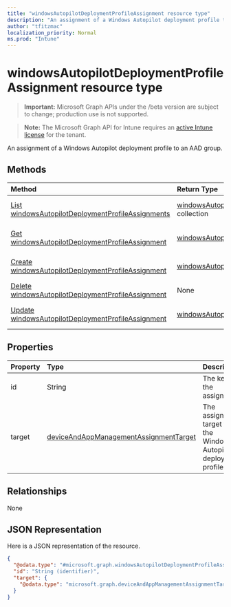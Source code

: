 ```yaml
---
title: "windowsAutopilotDeploymentProfileAssignment resource type"
description: "An assignment of a Windows Autopilot deployment profile to an AAD group."
author: "tfitzmac"
localization_priority: Normal
ms.prod: "Intune"
---
```


# windowsAutopilotDeploymentProfileAssignment resource type

> **Important:** Microsoft Graph APIs under the /beta version are subject to change; production use is not supported.

> **Note:** The Microsoft Graph API for Intune requires an [active Intune license](https://go.microsoft.com/fwlink/?linkid=839381) for the tenant.

An assignment of a Windows Autopilot deployment profile to an AAD group.

## Methods
|Method|Return Type|Description|
|:---|:---|:---|
|[List windowsAutopilotDeploymentProfileAssignments](../api/intune-enrollment-windowsautopilotdeploymentprofileassignment-list.md)|[windowsAutopilotDeploymentProfileAssignment](../resources/intune-enrollment-windowsautopilotdeploymentprofileassignment.md) collection|List properties and relationships of the [windowsAutopilotDeploymentProfileAssignment](../resources/intune-enrollment-windowsautopilotdeploymentprofileassignment.md) objects.|
|[Get windowsAutopilotDeploymentProfileAssignment](../api/intune-enrollment-windowsautopilotdeploymentprofileassignment-get.md)|[windowsAutopilotDeploymentProfileAssignment](../resources/intune-enrollment-windowsautopilotdeploymentprofileassignment.md)|Read properties and relationships of the [windowsAutopilotDeploymentProfileAssignment](../resources/intune-enrollment-windowsautopilotdeploymentprofileassignment.md) object.|
|[Create windowsAutopilotDeploymentProfileAssignment](../api/intune-enrollment-windowsautopilotdeploymentprofileassignment-create.md)|[windowsAutopilotDeploymentProfileAssignment](../resources/intune-enrollment-windowsautopilotdeploymentprofileassignment.md)|Create a new [windowsAutopilotDeploymentProfileAssignment](../resources/intune-enrollment-windowsautopilotdeploymentprofileassignment.md) object.|
|[Delete windowsAutopilotDeploymentProfileAssignment](../api/intune-enrollment-windowsautopilotdeploymentprofileassignment-delete.md)|None|Deletes a [windowsAutopilotDeploymentProfileAssignment](../resources/intune-enrollment-windowsautopilotdeploymentprofileassignment.md).|
|[Update windowsAutopilotDeploymentProfileAssignment](../api/intune-enrollment-windowsautopilotdeploymentprofileassignment-update.md)|[windowsAutopilotDeploymentProfileAssignment](../resources/intune-enrollment-windowsautopilotdeploymentprofileassignment.md)|Update the properties of a [windowsAutopilotDeploymentProfileAssignment](../resources/intune-enrollment-windowsautopilotdeploymentprofileassignment.md) object.|

## Properties
|Property|Type|Description|
|:---|:---|:---|
|id|String|The key of the assignment.|
|target|[deviceAndAppManagementAssignmentTarget](../resources/intune-shared-deviceandappmanagementassignmenttarget.md)|The assignment target for the Windows Autopilot deployment profile.|

## Relationships
None

## JSON Representation
Here is a JSON representation of the resource.
<!-- {
  "blockType": "resource",
  "keyProperty": "id",
  "@odata.type": "microsoft.graph.windowsAutopilotDeploymentProfileAssignment"
}
-->
``` json
{
  "@odata.type": "#microsoft.graph.windowsAutopilotDeploymentProfileAssignment",
  "id": "String (identifier)",
  "target": {
    "@odata.type": "microsoft.graph.deviceAndAppManagementAssignmentTarget"
  }
}
```





